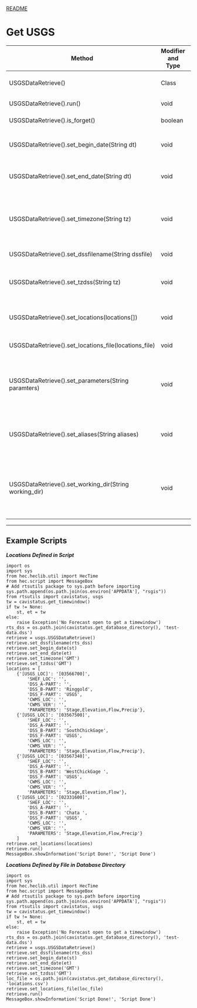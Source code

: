 [README](../../README.md)
# Get USGS

|Method|Modifier and Type|Description|
|------|-----------------|-----------|
|USGSDataRetrieve()|Class|Define parameters for getusgs.py|
|USGSDataRetrieve().run()|void|Initiates getusgs.py|
|USGSDataRetrieve().is_forget()|boolean|Is 'forget' option set|
|USGSDataRetrieve().set_begin_date(String dt)|void|Date or date/time format from HEC library|
|USGSDataRetrieve().set_end_date(String dt)|void|Date or date/time format from HEC library|
|USGSDataRetrieve().set_timezone(String tz)|void|Set the timezone for the start and ending dates; checked against available IDs|
|USGSDataRetrieve().set_dssfilename(String dssfile)|void|Specify the DSS file to use|
|USGSDataRetrieve().set_tzdss(String tz)|void|Specifies time zone to use for data stored to a HEC-DSS file|
|USGSDataRetrieve().set_locations(locations[])|void|Specify the locations (locations[]) in json format|
|USGSDataRetrieve().set_locations_file(locations_file)|void|Specify the locations file (locations_file)|
|USGSDataRetrieve().set_parameters(String paramters)|void|Specifies parameters input file; Default parameters stored in package|
|USGSDataRetrieve().set_aliases(String aliases)|void|Specifies parameter aliases input file; Default aliases stored in package|
|USGSDataRetrieve().set_working_dir(String working_dir)|void|Specifies the working directory for the 'getusgs.py'; default is the package directory|

---

## Example Scripts

___Locations Defined in Script___

```jython
import os
import sys
from hec.heclib.util import HecTime
from hec.script import MessageBox
# Add rtsutils package to sys.path before importing
sys.path.append(os.path.join(os.environ['APPDATA'], "rsgis"))
from rtsutils import cavistatus, usgs
tw = cavistatus.get_timewindow()
if tw != None:
    st, et = tw
else:
    raise Exception('No Forecast open to get a timewindow')
rts_dss = os.path.join(cavistatus.get_database_directory(), 'test-data.dss')
retrieve = usgs.USGSDataRetrieve()
retrieve.set_dssfilename(rts_dss)
retrieve.set_begin_date(st)
retrieve.set_end_date(et)
retrieve.set_timezone('GMT')
retrieve.set_tzdss('GMT')
locations = [
    {'[USGS_LOC]': '[03566700]',
        'SHEF_LOC': '',
        'DSS_A-PART': '',
        'DSS_B-PART': 'Ringgold',
        'DSS_F-PART': 'USGS',
        'CWMS_LOC': '',
        'CWMS_VER': '',
        'PARAMETERS': 'Stage,Elevation,Flow,Precip'},
    {'[USGS_LOC]': '[03567500]',
        'SHEF_LOC': '',
        'DSS_A-PART': '',
        'DSS_B-PART': 'SouthChickGage',
        'DSS_F-PART': 'USGS',
        'CWMS_LOC': '',
        'CWMS_VER': '',
        'PARAMETERS': 'Stage,Elevation,Flow,Precip'},
    {'[USGS_LOC]': '[03567340]',
        'SHEF_LOC': '',
        'DSS_A-PART': '',
        'DSS_B-PART': 'WestChickGage ',
        'DSS_F-PART': 'USGS',
        'CWMS_LOC': '',
        'CWMS_VER': '',
        'PARAMETERS': 'Stage,Elevation,Flow'},
    {'[USGS_LOC]': '[02331600]',
        'SHEF_LOC': '',
        'DSS_A-PART': '',
        'DSS_B-PART': 'Chata ',
        'DSS_F-PART': 'USGS',
        'CWMS_LOC': '',
        'CWMS_VER': '',
        'PARAMETERS': 'Stage,Elevation,Flow,Precip'}
    ]
retrieve.set_locations(locations)
retrieve.run()
MessageBox.showInformation('Script Done!', 'Script Done')
```

___Locations Defined by File in Database Directory___

```jython
import os
import sys
from hec.heclib.util import HecTime
from hec.script import MessageBox
# Add rtsutils package to sys.path before importing
sys.path.append(os.path.join(os.environ['APPDATA'], "rsgis"))
from rtsutils import cavistatus, usgs
tw = cavistatus.get_timewindow()
if tw != None:
    st, et = tw
else:
    raise Exception('No Forecast open to get a timewindow')
rts_dss = os.path.join(cavistatus.get_database_directory(), 'test-data.dss')
retrieve = usgs.USGSDataRetrieve()
retrieve.set_dssfilename(rts_dss)
retrieve.set_begin_date(st)
retrieve.set_end_date(et)
retrieve.set_timezone('GMT')
retrieve.set_tzdss('GMT')
loc_file = os.path.join(cavistatus.get_database_directory(), 'locations.csv')
retrieve.set_locations_file(loc_file)
retrieve.run()
MessageBox.showInformation('Script Done!', 'Script Done')
```
